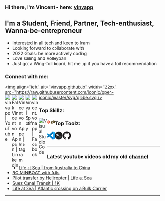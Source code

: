 ### Hi there, I'm Vincent - here: [vinvapp][website] 

## I'm a Student, Friend, Partner, Tech-enthusiast, Wanna-be-entrepreneur

- Interested in all tech and keen to learn
- Looking forward to collaborate with 
- 2022 Goals: be more actively coding
- Love sailing and Volleyball
- Just got a Wing-foil board, hit me up if you have a foil recommendation  

### Connect with me:

[<img align="left" alt="vinvapp.github.io" width="22px" src="https://raw.githubusercontent.com/iconic/open-iconic/master/svg/globe.svg />][website]
[<img align="left" alt="vinvapp | YouTube" width="22px" src="https://cdn.jsdelivr.net/npm/simple-icons@v3/icons/youtube.svg" />][youtube]
[<img align="left" alt="Falk Vincent von Appen | LinkedIn" width="22px" src="https://cdn.jsdelivr.net/npm/simple-icons@v3/icons/linkedin.svg" />][linkedin]
[<img align="left" alt="Vincent von Appen | Instagram" width="22px" src="https://cdn.jsdelivr.net/npm/simple-icons@v3/icons/instagram.svg" />][instagram]
[<img align="left" alt="Vinva | Spotify" width="22px" src="https://cdn.jsdelivr.net/npm/simple-icons@v3/icons/spotify.svg" />][spotify]
[<img align="left" alt="vincent.vonapp | Facebook" width="22px" src="https://cdn.jsdelivr.net/npm/simple-icons@v3/icons/facebook.svg" />][facebook]


### Top Skillz:

[<img align="left" alt="Visual Studio Code" width="26px" src="https://www.python.org/static/community_logos/python-powered-h.svg" />][linkedin]
[<img align="left" alt="Git" width="26px" src="https://raw.githubusercontent.com/github/explore/80688e429a7d4ef2fca1e82350fe8e3517d3494d/topics/git/git.png" />][linkedin]


### Top Toolz:

[<img align="left" alt="Visual Studio Code" width="26px" src="https://raw.githubusercontent.com/github/explore/80688e429a7d4ef2fca1e82350fe8e3517d3494d/topics/visual-studio-code/visual-studio-code.png" />][linkedin]
[<img align="left" alt="Terminal" width="26px" src="https://raw.githubusercontent.com/github/explore/80688e429a7d4ef2fca1e82350fe8e3517d3494d/topics/terminal/terminal.png" />][linkedin]
[<img align="left" alt="GitHub" width="26px" src="https://raw.githubusercontent.com/github/explore/78df643247d429f6cc873026c0622819ad797942/topics/github/github.png" />][linkedin]

<br />
<br />

---

### Latest youtube videos old my old [channel][gorpoductions]

<!-- BLOG-POST-LIST:START -->
- [Life at Sea | from Australia to China](https://www.youtube.com/watch?v=1xf7p-aHcuQ)
- [RC MINIBOAT with foils](https://www.youtube.com/watch?v=dsalrNpVN3k)
- [Pilot transfer by Helicopter | Life at Sea](https://www.youtube.com/watch?v=Qh21-6X7nh4)
- [Suez Canal Transit | 4K](https://www.youtube.com/watch?v=NK-DaIH78aE)
- [Life at Sea | Atlantic crossing on a Bulk Carrier](https://www.youtube.com/watch?v=HkFamQj36QM)
<!-- BLOG-POST-LIST:END -->

---


<!-- Internal links -->
[website]: https://vinvapp.github.io/
[youtube]: https://www.youtube.com/channel/UCZqW9Q3okXu4g8jmCrO52mg
[gorpoductions]: https://www.youtube.com/user/GoProductionsHH
[instagram]: https://instagram.com/
[linkedin]: https://www.linkedin.com/in/falk-vincent-von-appen/
[spotify]: https://open.spotify.com/user/qrbpgaw7yhw7hdet90c8i9q19?si=32d4f6aea77c4b90
[facebook]: https://www.facebook.com/vincent.vonapp

<!-- Sources -->
[inspiration]: https://raw.githubusercontent.com/codeSTACKr/codeSTACKr/
[workflow]: https://github.com/gautamkrishnar/blog-post-workflow
